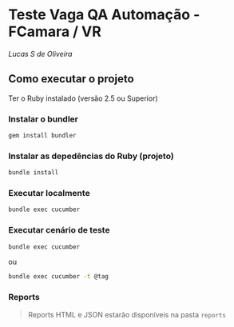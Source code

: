 # Teste Vaga QA Automação - FCamara / VR
*Lucas S de Oliveira*

## Como executar o projeto

Ter o Ruby instalado (versão 2.5 ou Superior) 

### Instalar o bundler
```sh
gem install bundler
```

### Instalar as depedências do Ruby (projeto)
```sh
bundle install
```

### Executar localmente
```sh
bundle exec cucumber
```

### Executar cenário de teste
```sh
bundle exec cucumber
```
ou
```sh
bundle exec cucumber -t @tag
```

### Reports
> Reports HTML e JSON estarão disponíveis na pasta `reports`